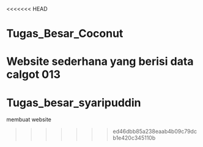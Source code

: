 <<<<<<< HEAD
# Tugas_Besar_Coconut
Website sederhana yang berisi data calgot 013
=======
# Tugas_besar_syaripuddin
membuat website
>>>>>>> ed46dbb85a238eaab4b09c79dcb1e420c345110b
